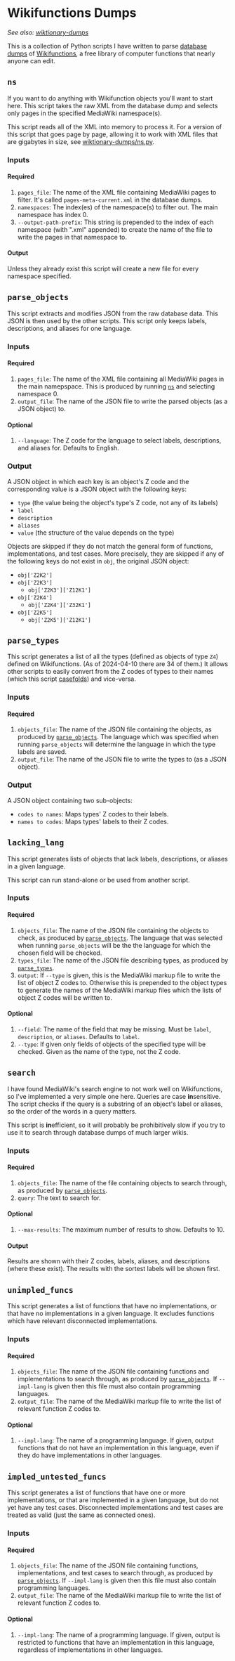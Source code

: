 # Wikifunctions Dumps

*See also: [wiktionary-dumps](https://github.com/excarnateSojourner/wiktionary-dumps/tree/master)*

This is a collection of Python scripts I have written to parse [database dumps](https://dumps.wikimedia.org/) of [Wikifunctions](https://www.wikifunctions.org/wiki/Wikifunctions:Main_Page), a free library of computer functions that nearly anyone can edit.

## `ns`
If you want to do anything with Wikifunction objects you'll want to start here. This script takes the raw XML from the database dump and selects only pages in the specified MediaWiki namespace(s).

This script reads all of the XML into memory to process it. For a version of this script that goes page by page, allowing it to work with XML files that are gigabytes in size, see [wiktionary-dumps/ns.py](https://github.com/excarnateSojourner/wiktionary-dumps/blob/master/ns.py).

### Inputs
#### Required
1. `pages_file`: The name of the XML file containing MediaWiki pages to filter. It's called `pages-meta-current.xml` in the database dumps.
1. `namespaces`: The index(es) of the namespace(s) to filter out. The main namespace has index 0.
1. `--output-path-prefix`: This string is prepended to the index of each namespace (with ".xml" appended) to create the name of the file to write the pages in that namespace to.

#### Output
Unless they already exist this script will create a new file for every namespace specified.

## `parse_objects`
This script extracts and modifies JSON from the raw database data. This JSON is then used by the other scripts. This script only keeps labels, descriptions, and aliases for one language.

### Inputs
#### Required
1. `pages_file`: The name of the XML file containing all MediaWiki pages in the main namepspace. This is produced by running [`ns`](#ns) and selecting namespace 0.
1. `output_file`: The name of the JSON file to write the parsed objects (as a JSON object) to.

#### Optional
1. `--language`: The Z code for the language to select labels, descriptions, and aliases for. Defaults to English.

### Output
A JSON object in which each key is an object's Z code and the corresponding value is a JSON object with the following keys:
* `type` (the value being the object's type's Z code, not any of its labels)
* `label`
* `description`
* `aliases`
* `value` (the structure of the value depends on the type)

Objects are skipped if they do not match the general form of functions, implementations, and test cases. More precisely, they are skipped if any of the following keys do not exist in `obj`, the original JSON object:
* `obj['Z2K2']`
* `obj['Z2K3']`
	* `obj['Z2K3']['Z12K1']`
* `obj['Z2K4']`
	* `obj['Z2K4']['Z32K1']`
* `obj['Z2K5']`
	* `obj['Z2K5']['Z12K1']`

## `parse_types`
This script generates a list of all the types (defined as objects of type `Z4`) defined on Wikifunctions. (As of 2024-04-10 there are 34 of them.) It allows other scripts to easily convert from the Z codes of types to their names (which this script [casefolds](https://docs.python.org/3/library/stdtypes.html#str.casefold)) and vice-versa.

### Inputs
#### Required
1. `objects_file`: The name of the JSON file containing the objects, as produced by [`parse_objects`](#parse_objects). The language which was specified when running `parse_objects` will determine the language in which the type labels are saved.
1. `output_file`: The name of the JSON file to write the types to (as a JSON object).

### Output
A JSON object containing two sub-objects:
* `codes to names`: Maps types' Z codes to their labels.
* `names to codes`: Maps types' labels to their Z codes.

## `lacking_lang`
This script generates lists of objects that lack labels, descriptions, or aliases in a given language.

This script can run stand-alone or be used from another script.

### Inputs
#### Required
1. `objects_file`: The name of the JSON file containing the objects to check, as produced by [`parse_objects`](#parse_objects). The language that was selected when running `parse_objects` will be the the language for which the chosen field will be checked.
1. `types_file`: The name of the JSON file describing types, as produced by [`parse_types`](#parse_types).
1. `output`: If `--type` is given, this is the MediaWiki markup file to write the list of object Z codes to. Otherwise this is prepended to the object types to generate the names of the MediaWiki markup files which the lists of object Z codes will be written to.

#### Optional
1. `--field`: The name of the field that may be missing. Must be `label`, `description`, or `aliases`. Defaults to `label`.
1. `--type`: If given only fields of objects of the specified type will be checked. Given as the name of the type, not the Z code.

## `search`
I have found MediaWiki's search engine to not work well on Wikifunctions, so I've implemented a very simple one here. Queries are case **in**sensitive. The script checks if the query is a substring of an object's label or aliases, so the order of the words in a query matters.

This script is **in**efficient, so it will probably be prohibitively slow if you try to use it to search through database dumps of much larger wikis.

### Inputs
#### Required
1. `objects_file`: The name of the file containing objects to search through, as produced by [`parse_objects`](#parse_objects).
1. `query`: The text to search for.

#### Optional
1. `--max-results`: The maximum number of results to show. Defaults to 10.

#### Output
Results are shown with their Z codes, labels, aliases, and descriptions (where these exist). The results with the sortest labels will be shown first.

## `unimpled_funcs`
This script generates a list of functions that have no implementations, or that have no implementations in a given language. It excludes functions which have relevant disconnected implementations.

### Inputs
#### Required
1. `objects_file`: The name of the JSON file containing functions and implementations to search through, as produced by [`parse_objects`](#parse_objects). If `--impl-lang` is given then this file must also contain programming languages.
1. `output_file`: The name of the MediaWiki markup file to write the list of relevant function Z codes to.

#### Optional
1. `--impl-lang`: The name of a programming language. If given, output functions that do not have an implementation in this language, even if they do have implementations in other languages.

## `impled_untested_funcs`
This script generates a list of functions that have one or more implementations, or that are implemented in a given language, but do not yet have any test cases. Disconnected implementations and test cases are treated as valid (just the same as connected ones).

### Inputs
#### Required
1. `objects_file`: The name of the JSON file containing functions, implementations, and test cases to search through, as produced by [`parse_objects`](#parse_objects). If `--impl-lang` is given then this file must also contain programming languages.
1. `output_file`: The name of the MediaWiki markup file to write the list of relevant function Z codes to.

#### Optional
1. `--impl-lang`: The name of a programming language. If given, output is restricted to functions that have an implementation in this language, regardless of implementations in other languages.
